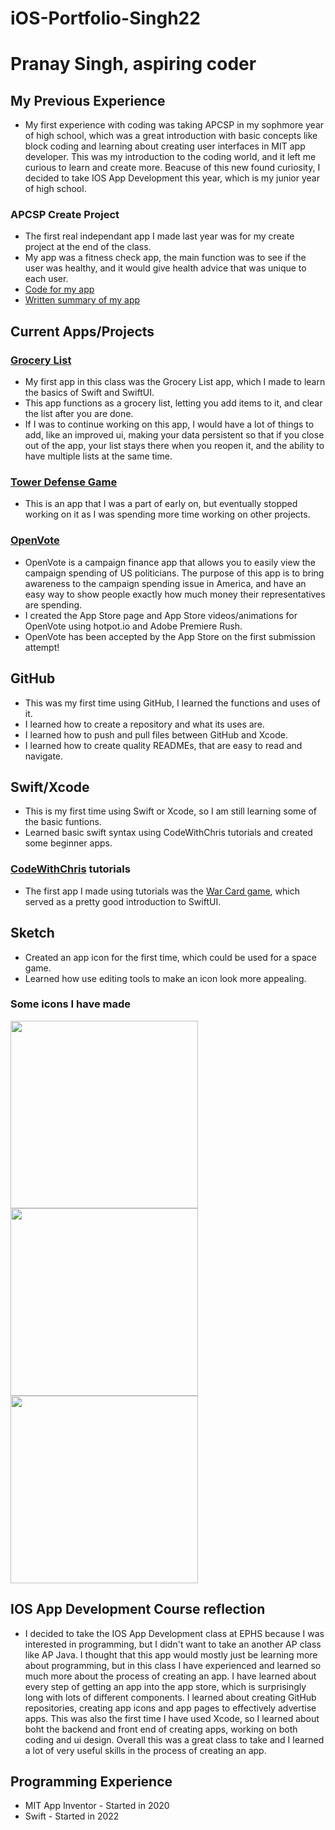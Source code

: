 # iOS-Portfolio-Singh22
# Pranay Singh, aspiring coder
## My Previous Experience
* My first experience with coding was taking APCSP in my sophmore year of high school, which was a great introduction with basic concepts like block coding and learning about creating user interfaces in MIT app developer. This was my introduction to the coding world, and it left me curious to learn and create more. Beacuse of this new found curiosity, I decided to take IOS App Development this year, which is my junior year of high school. 
### APCSP Create Project
* The first real independant app I made last year was for my create project at the end of the class.
* My app was a fitness check app, the main function was to see if the user was healthy, and it would give health advice that was unique to each user. 
* [Code for my app](https://docs.google.com/document/d/1p63aB9sUG9sxqUp9bvRLz0oVD8ch_GrwGw7GAGzH1io/edit?usp=sharing)
* [Written summary of my app](https://docs.google.com/document/d/1fgVzvcrEFoP4Dtl84nQLB18BENNpiSHjT4IuV_bA6-w/edit?usp=sharing)
## Current Apps/Projects
### [Grocery List](https://github.com/PranaySingh04/GroceryList/tree/main)
* My first app in this class was the Grocery List app, which I made to learn the basics of Swift and SwiftUI.
* This app functions as a grocery list, letting you add items to it, and clear the list after you are done.
* If I was to continue working on this app, I would have a lot of things to add, like an improved ui, making your data persistent so that if you close out of the app, your list stays there when you reopen it, and the ability to have multiple lists at the same time.
### [Tower Defense Game](https://github.com/EPHS-iOS/Tower-Defense)
* This is an app that I was a part of early on, but eventually stopped working on it as I was spending more time working on other projects.
### [OpenVote](https://github.com/BillA-Dev/OpenVote)
* OpenVote is a campaign finance app that allows you to easily view the campaign spending of US politicians. The purpose of this app is to bring awareness to the campaign spending issue in America, and have an easy way to show people exactly how much money their representatives are spending.
* I created the App Store page and App Store videos/animations for OpenVote using hotpot.io and Adobe Premiere Rush.
* OpenVote has been accepted by the App Store on the first submission attempt!
## GitHub
* This was my first time using GitHub, I learned the functions and uses of it.
* I learned how to create a repository and what its uses are.
* I learned how to push and pull files between GitHub and Xcode.
* I learned how to create quality READMEs, that are easy to read and navigate. 
## Swift/Xcode
* This is my first time using Swift or Xcode, so I am still learning some of the basic funtions.
* Learned basic swift syntax using CodeWithChris tutorials and created some beginner apps.
### [CodeWithChris](https://www.youtube.com/c/CodeWithChris/videos) tutorials
* The first app I made using tutorials was the [War Card game](), which served as a pretty good introduction to SwiftUI. 
## Sketch
* Created an app icon for the first time, which could be used for a space game. 
* Learned how use editing tools to make an icon look more appealing.
### Some icons I have made
<img src="https://user-images.githubusercontent.com/98762826/162010051-e3010f5d-54e4-4b6d-9a2a-7d2e12202970.png" width="300" height="300">  <img src="https://user-images.githubusercontent.com/98762826/162009787-950fd002-6cc0-49b3-a6f2-0d77181392d5.png" width="300" height="300"> <img src="https://user-images.githubusercontent.com/98762826/172230183-e9828827-4a66-4e93-a332-f780be2c8b77.png" width="300" height="300">
## IOS App Development Course reflection
* I decided to take the IOS App Development class at EPHS because I was interested in programming, but I didn't want to take an another AP class like AP Java. I thought that this app would mostly just be learning more about programming, but in this class I have experienced and learned so much more about the process of creating an app. I have learned about every step of getting an app into the app store, which is surprisingly long with lots of different components. I learned about creating GitHub repositories, creating app icons and app pages to effectively advertise apps. This was also the first time I have used Xcode, so I learned about boht the backend and front end of creating apps, working on both coding and ui design. Overall this was a great class to take and I learned a lot of very useful skills in the process of creating an app.

## Programming Experience
* MIT App Inventor - Started in 2020
* Swift - Started in 2022

